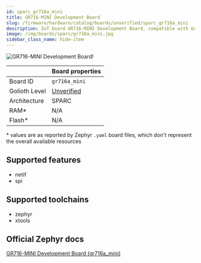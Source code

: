 ```yaml
---
id: sparc_gr716a_mini
title: GR716-MINI Development Board
slug: /firmware/hardware/catalog/boards/unverified/sparc_gr716a_mini
description: IoT board GR716-MINI Development Board, compatible with Golioth at unverified level.
image: /img/boards/sparc/gr716a_mini.jpg
sidebar_class_name: hide-item
---
```


[//]: # (This is an auto-generated file, do not edit! Changes to it will be lost upon re-generation)

![GR716-MINI Development Board!](/img/boards/sparc/gr716a_mini.jpg "GR716-MINI Development Board")

|                | Board properties     |
| -------------  | -------------------- |
| Board ID       | `gr716a_mini` |
| Golioth Level  | [Unverified](/firmware/hardware#unverified-boards) |
| Architecture   | SPARC |
| RAM*           | N/A |
| Flash*         | N/A |

\* values are as reported by Zephyr `.yaml` board files, which don't represent the overall available resources



## Supported features

* netif
* spi

## Supported toolchains

* zephyr
* xtools

## Official Zephyr docs

[GR716-MINI Development Board (gr716a_mini)](https://docs.zephyrproject.org/3.6.0/boards/sparc/gr716a_mini/doc/index.html)

